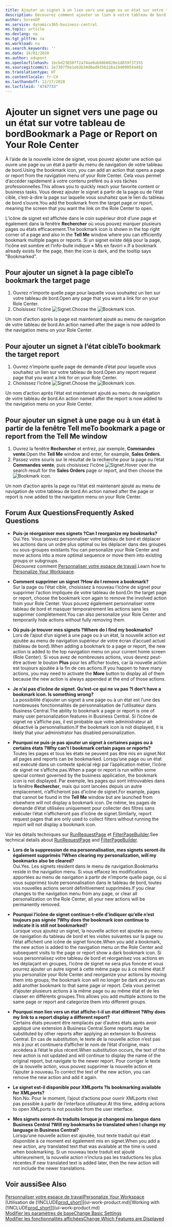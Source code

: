 ```yaml
---
title: Ajouter un signet à un lien vers une page ou un état sur votre tableau de bord | Microsoft Docs
description: Découvrez comment ajouter un lien à votre tableau de bord.
author: SorenGP
ms.service: dynamics365-business-central
ms.topic: article
ms.devlang: na
ms.tgt_pltfrm: na
ms.workload: na
ms.search.keywords: ''
ms.date: 10/01/2020
ms.author: edupont
ms.openlocfilehash: 1bcbd23658ff2a74ae0ab88b6020e1d859f37355
ms.sourcegitcommit: 2e7307fbe1eb3b34d0ad9356226a19409054a402
ms.translationtype: HT
ms.contentlocale: fr-CH
ms.lasthandoff: 12/17/2020
ms.locfileid: "4747733"
---
```

# <a name="bookmark-a-page-or-report-on-your-role-center"></a><span data-ttu-id="c6f41-103">Ajouter un signet vers une page ou un état sur votre tableau de bord</span><span class="sxs-lookup"><span data-stu-id="c6f41-103">Bookmark a Page or Report on Your Role Center</span></span>
<span data-ttu-id="c6f41-104">À l’aide de la nouvelle icône de signet, vous pouvez ajouter une action qui ouvre une page ou un état à partir du menu de navigation de votre tableau de bord.</span><span class="sxs-lookup"><span data-stu-id="c6f41-104">Using the bookmark icon, you can add an action that opens a page or report from the navigation menu of your Role Center.</span></span> <span data-ttu-id="c6f41-105">Cela vous permet d’accéder rapidement à votre contenu préféré ou à vos tâches professionnelles.</span><span class="sxs-lookup"><span data-stu-id="c6f41-105">This allows you to quickly reach your favorite content or business tasks.</span></span> <span data-ttu-id="c6f41-106">Vous devez ajouter le signet à partir de la page ou de l’état cible, c’est-à-dire la page sur laquelle vous souhaitez que le lien du tableau de bord s’ouvre.</span><span class="sxs-lookup"><span data-stu-id="c6f41-106">You add the bookmark from the target page or report, meaning the screen that you want the link on the Role Center to open.</span></span>

<span data-ttu-id="c6f41-107">L’icône de signet est affichée dans le coin supérieur droit d’une page et également dans la fenêtre **Rechercher** où vous pouvez marquer plusieurs pages ou états efficacement.</span><span class="sxs-lookup"><span data-stu-id="c6f41-107">The bookmark icon is shown in the top right corner of a page and also in the **Tell Me** window where you can efficiently bookmark multiple pages or reports.</span></span> <span data-ttu-id="c6f41-108">Si un signet existe déjà pour la page, l’icône est sombre et l’info-bulle indique « Mis en favori ».</span><span class="sxs-lookup"><span data-stu-id="c6f41-108">If a bookmark already exists for the page, then the icon is dark, and the tooltip says "Bookmarked".</span></span>

## <a name="to-bookmark-the-target-page"></a><span data-ttu-id="c6f41-109">Pour ajouter un signet à la page cible</span><span class="sxs-lookup"><span data-stu-id="c6f41-109">To bookmark the target page</span></span>
1. <span data-ttu-id="c6f41-110">Ouvrez n’importe quelle page pour laquelle vous souhaitez un lien sur votre tableau de bord.</span><span class="sxs-lookup"><span data-stu-id="c6f41-110">Open any page that you want a link for on your Role Center.</span></span>
2. <span data-ttu-id="c6f41-111">Choisissez l’icône ![Signet](media/ui_bookmark_icon.png "Signet").</span><span class="sxs-lookup"><span data-stu-id="c6f41-111">Choose the ![Bookmark](media/ui_bookmark_icon.png "Bookmark") icon.</span></span>

<span data-ttu-id="c6f41-112">Un nom d’action après la page est maintenant ajouté au menu de navigation de votre tableau de bord.</span><span class="sxs-lookup"><span data-stu-id="c6f41-112">An action named after the page is now added to the navigation menu on your Role Center.</span></span>

## <a name="to-bookmark-the-target-report"></a><span data-ttu-id="c6f41-113">Pour ajouter un signet à l’état cible</span><span class="sxs-lookup"><span data-stu-id="c6f41-113">To bookmark the target report</span></span>
1. <span data-ttu-id="c6f41-114">Ouvrez n’importe quelle page de demande d’état pour laquelle vous souhaitez un lien sur votre tableau de bord.</span><span class="sxs-lookup"><span data-stu-id="c6f41-114">Open any report request page that you want a link for on your Role Center.</span></span>
2. <span data-ttu-id="c6f41-115">Choisissez l’icône ![Signet](media/ui_bookmark_icon.png "Signet").</span><span class="sxs-lookup"><span data-stu-id="c6f41-115">Choose the ![Bookmark](media/ui_bookmark_icon.png "Bookmark") icon.</span></span>

<span data-ttu-id="c6f41-116">Un nom d’action après l’état est maintenant ajouté au menu de navigation de votre tableau de bord.</span><span class="sxs-lookup"><span data-stu-id="c6f41-116">An action named after the report is now added to the navigation menu on your Role Center.</span></span>

## <a name="to-bookmark-a-page-or-report-from-the-tell-me-window"></a><span data-ttu-id="c6f41-117">Pour ajouter un signet à une page ou à un état à partir de la fenêtre Tell me</span><span class="sxs-lookup"><span data-stu-id="c6f41-117">To bookmark a page or report from the Tell Me window</span></span>
1. <span data-ttu-id="c6f41-118">Ouvrez la fenêtre **Rechercher** et entrez, par exemple, **Commandes vente**.</span><span class="sxs-lookup"><span data-stu-id="c6f41-118">Open the **Tell Me** window and enter, for example, **Sales Orders**.</span></span>
2. <span data-ttu-id="c6f41-119">Passez votre souris sur le résultat de la recherche pour la page ou l’état **Commandes vente**, puis choisissez l’icône ![Signet](media/ui_bookmark_icon.png "Signet").</span><span class="sxs-lookup"><span data-stu-id="c6f41-119">Hover over the search result for the **Sales Orders** page or report, and then choose the ![Bookmark](media/ui_bookmark_icon.png "Bookmark") icon.</span></span>

<span data-ttu-id="c6f41-120">Un nom d’action après la page ou l’état est maintenant ajouté au menu de navigation de votre tableau de bord.</span><span class="sxs-lookup"><span data-stu-id="c6f41-120">An action named after the page or report is now added to the navigation menu on your Role Center.</span></span>


## <a name="frequently-asked-questions"></a><span data-ttu-id="c6f41-121">Forum Aux Questions</span><span class="sxs-lookup"><span data-stu-id="c6f41-121">Frequently Asked Questions</span></span>  

- <span data-ttu-id="c6f41-122">**Puis-je réorganiser mes signets ?**</span><span class="sxs-lookup"><span data-stu-id="c6f41-122">**Can I reorganize my bookmarks?**</span></span>  
<span data-ttu-id="c6f41-123">Oui.</span><span class="sxs-lookup"><span data-stu-id="c6f41-123">Yes.</span></span> <span data-ttu-id="c6f41-124">Vous pouvez personnaliser votre tableau de bord et déplacer les actions dans un ordre plus optimal ou les déplacer dans des groupes ou sous-groupes existants.</span><span class="sxs-lookup"><span data-stu-id="c6f41-124">You can personalize your Role Center and move actions into a more optimal sequence or move them into existing groups or subgroups.</span></span>  
<span data-ttu-id="c6f41-125">Découvrez comment [Personnaliser votre espace de travail](ui-personalization-user.md).</span><span class="sxs-lookup"><span data-stu-id="c6f41-125">Learn how to [Personalize Your Workspace](ui-personalization-user.md).</span></span>

- <span data-ttu-id="c6f41-126">**Comment supprimer un signet ?**</span><span class="sxs-lookup"><span data-stu-id="c6f41-126">**How do I remove a bookmark?**</span></span>  
<span data-ttu-id="c6f41-127">Sur la page ou l’état cible, choisissez à nouveau l’icône de signet pour supprimer l’action impliquée de votre tableau de bord.</span><span class="sxs-lookup"><span data-stu-id="c6f41-127">On the target page or report, choose the bookmark icon again to remove the involved action from your Role Center.</span></span> <span data-ttu-id="c6f41-128">Vous pouvez également personnaliser votre tableau de bord et masquer temporairement les actions sans les supprimer complètement.</span><span class="sxs-lookup"><span data-stu-id="c6f41-128">You can also personalize your Role Center and temporarily hide actions without fully removing them.</span></span>

- <span data-ttu-id="c6f41-129">**Où puis-je trouver mes signets ?**</span><span class="sxs-lookup"><span data-stu-id="c6f41-129">**Where do I find my bookmarks?**</span></span>  
<span data-ttu-id="c6f41-130">Lors de l’ajout d’un signet à une page ou à un état, la nouvelle action est ajoutée au menu de navigation supérieur de votre écran d’accueil actuel (tableau de bord).</span><span class="sxs-lookup"><span data-stu-id="c6f41-130">When adding a bookmark to a page or report, the new action is added to the top navigation menu on your current home screen (Role Center).</span></span> <span data-ttu-id="c6f41-131">Si vous avez de nombreuses actions, vous devrez peut-être activer le bouton **Plus** pour les afficher toutes, car la nouvelle action est toujours ajoutée à la fin de ces actions.</span><span class="sxs-lookup"><span data-stu-id="c6f41-131">If you happen to have many actions, you may need to activate the **More** button to display all of them because the new action is always appended at the end of those actions.</span></span>
<!-- Should we add a screenshot here? -->

- <span data-ttu-id="c6f41-132">**Je n’ai pas d’icône de signet. Qu’est-ce qui ne va pas ?**</span><span class="sxs-lookup"><span data-stu-id="c6f41-132">**I don't have a bookmark icon. Is something wrong?**</span></span>  
<span data-ttu-id="c6f41-133">La possibilité d’ajouter un signet à une page ou à un état est l’une des nombreuses fonctionnalités de personnalisation de l’utilisateur dans Business Central.</span><span class="sxs-lookup"><span data-stu-id="c6f41-133">The ability to bookmark a page or report is one of many user personalization features in Business Central.</span></span> <span data-ttu-id="c6f41-134">Si l’icône de signet ne s’affiche pas, il est probable que votre administrateur ait désactivé la personnalisation.</span><span class="sxs-lookup"><span data-stu-id="c6f41-134">If the bookmark icon is not displayed, it is likely that your administrator has disabled personalization.</span></span>

- <span data-ttu-id="c6f41-135">**Pourquoi ne puis-je pas ajouter un signet à certaines pages ou à certains états ?**</span><span class="sxs-lookup"><span data-stu-id="c6f41-135">**Why can't I bookmark certain pages or reports?**</span></span>  
<span data-ttu-id="c6f41-136">Toutes les pages et tous les états ne peuvent pas être mis en signet.</span><span class="sxs-lookup"><span data-stu-id="c6f41-136">Not all pages and reports can be bookmarked.</span></span> <span data-ttu-id="c6f41-137">Lorsqu’une page ou un état est exécuté dans un contexte spécial régi par l’application métier, l’icône de signet ne s’affiche pas.</span><span class="sxs-lookup"><span data-stu-id="c6f41-137">When a page or report is run within some special context governed by the business application, the bookmark icon is not displayed.</span></span> <span data-ttu-id="c6f41-138">Par exemple, les pages qui sont introuvables dans la fenêtre **Rechercher**, mais qui sont lancées depuis un autre emplacement, n’afficheront pas d’icône de signet.</span><span class="sxs-lookup"><span data-stu-id="c6f41-138">For example, pages that cannot be found in the **Tell Me** window but are launched from elsewhere will not display a bookmark icon.</span></span> <span data-ttu-id="c6f41-139">De même, les pages de demande d’état utilisées uniquement pour collecter des filtres sans exécuter l’état n’afficheront pas d’icône de signet.</span><span class="sxs-lookup"><span data-stu-id="c6f41-139">Similarly, report request pages that are only used to collect filters without running the report will not display a bookmark icon.</span></span>

<span data-ttu-id="c6f41-140">Voir les détails techniques sur [RunRequestPage](https://docs.microsoft.com/dynamics365/business-central/dev-itpro/developer/methods-auto/report/reportinstance-runrequestpage-method) et [FilterPageBuilder](https://docs.microsoft.com/dynamics365/business-central/dev-itpro/developer/methods-auto/filterpagebuilder/filterpagebuilder-data-type).</span><span class="sxs-lookup"><span data-stu-id="c6f41-140">See technical details about [RunRequestPage](https://docs.microsoft.com/dynamics365/business-central/dev-itpro/developer/methods-auto/report/reportinstance-runrequestpage-method) and [FilterPageBuilder](https://docs.microsoft.com/dynamics365/business-central/dev-itpro/developer/methods-auto/filterpagebuilder/filterpagebuilder-data-type).</span></span>

- <span data-ttu-id="c6f41-141">**Lors de la suppression de ma personnalisation, mes signets seront-ils également supprimés ?**</span><span class="sxs-lookup"><span data-stu-id="c6f41-141">**When clearing my personalization, will my bookmarks also be cleared?**</span></span>  
<span data-ttu-id="c6f41-142">Oui.</span><span class="sxs-lookup"><span data-stu-id="c6f41-142">Yes.</span></span> <span data-ttu-id="c6f41-143">Les signets résident dans le menu de navigation.</span><span class="sxs-lookup"><span data-stu-id="c6f41-143">Bookmarks reside in the navigation menu.</span></span> <span data-ttu-id="c6f41-144">Si vous effacez les modifications apportées au menu de navigation à partir de n’importe quelle page, ou si vous supprimez toute personnalisation dans le tableau de bord, toutes vos nouvelles actions seront définitivement supprimées.</span><span class="sxs-lookup"><span data-stu-id="c6f41-144">If you clear changes to the navigation menu from any page, or clear all personalization on the Role Center, all your new actions will be permanently removed.</span></span>

- <span data-ttu-id="c6f41-145">**Pourquoi l’icône de signet continue-t-elle d’indiquer qu’elle n’est toujours pas signée ?**</span><span class="sxs-lookup"><span data-stu-id="c6f41-145">**Why does the bookmark icon continue to indicate it is still not bookmarked?**</span></span>  
<span data-ttu-id="c6f41-146">Lorsque vous ajoutez un signet, la nouvelle action est ajoutée au menu de navigation du tableau de bord et les visites suivantes sur la page ou l’état affichent une icône de signet foncée.</span><span class="sxs-lookup"><span data-stu-id="c6f41-146">When you add a bookmark, the new action is added to the navigation menu on the Role Center and subsequent visits to the page or report show a dark bookmark icon.</span></span> <span data-ttu-id="c6f41-147">Si vous personnalisez votre tableau de bord et réorganisez vos actions en les déplaçant en groupes, l’icône de signet ne sera plus foncée et vous pourrez ajouter un autre signet à cette même page ou à ce même état.</span><span class="sxs-lookup"><span data-stu-id="c6f41-147">If you personalize your Role Center and reorganize your actions by moving them into groups, the bookmark icon will no longer be dark and you can add another bookmark to that same page or report.</span></span> <span data-ttu-id="c6f41-148">Cela vous permet d’ajouter plusieurs actions à la même page ou au même état et de les classer en différents groupes.</span><span class="sxs-lookup"><span data-stu-id="c6f41-148">This allows you add multiple actions to the same page or report and categorize them into different groups.</span></span>

- <span data-ttu-id="c6f41-149">**Pourquoi mon lien vers un état affiche-t-il un état différent ?**</span><span class="sxs-lookup"><span data-stu-id="c6f41-149">**Why does my link to a report display a different report?**</span></span>  
<span data-ttu-id="c6f41-150">Certains états peuvent être remplacés par d’autres états après avoir appliqué une extension à Business Central.</span><span class="sxs-lookup"><span data-stu-id="c6f41-150">Some reports may be substituted by other reports after applying an extension to Business Central.</span></span> <span data-ttu-id="c6f41-151">En cas de substitution, le texte de la nouvelle action n’est pas mis à jour et continuera d’afficher le nom de l’état d’origine, mais accèdera à l’état le plus récent.</span><span class="sxs-lookup"><span data-stu-id="c6f41-151">When substitution occurs, the text of the new action is not updated and will continue to display the name of the original report, but navigate to the newer report.</span></span> <span data-ttu-id="c6f41-152">Pour corriger le texte de la nouvelle action, vous pouvez supprimer la nouvelle action et l’ajouter à nouveau.</span><span class="sxs-lookup"><span data-stu-id="c6f41-152">To correct the text of the new action, you can remove the new action and add it again.</span></span>
<!-- For more information on report substitution, see this link UNAVAILABLE AT THIS TIME -->

- <span data-ttu-id="c6f41-153">**Le signet est-il disponible pour XMLports ?**</span><span class="sxs-lookup"><span data-stu-id="c6f41-153">**Is bookmarking available for XMLports?**</span></span>  
<span data-ttu-id="c6f41-154">Non.</span><span class="sxs-lookup"><span data-stu-id="c6f41-154">No.</span></span> <span data-ttu-id="c6f41-155">Pour le moment, l’ajout d’actions pour ouvrir XMLports n’est pas possible à partir de l’interface utilisateur.</span><span class="sxs-lookup"><span data-stu-id="c6f41-155">At this time, adding actions to open XMLports is not possible from the user interface.</span></span>

- <span data-ttu-id="c6f41-156">**Mes signets seront-ils traduits lorsque je changerai ma langue dans Business Central ?**</span><span class="sxs-lookup"><span data-stu-id="c6f41-156">**Will my bookmarks be translated when I change my language in Business Central?**</span></span>  
<span data-ttu-id="c6f41-157">Lorsqu’une nouvelle action est ajoutée, tout texte traduit qui était disponible à ce moment est également mis en signet.</span><span class="sxs-lookup"><span data-stu-id="c6f41-157">When you add a new action, any translated text that was available at the time is used when bookmarking.</span></span> <span data-ttu-id="c6f41-158">Si un nouveau texte traduit est ajouté ultérieurement, la nouvelle action n’inclura pas les traductions les plus récentes.</span><span class="sxs-lookup"><span data-stu-id="c6f41-158">If new translated text is added later, then the new action will not include the newer translations.</span></span>


## <a name="see-also"></a><span data-ttu-id="c6f41-159">Voir aussi</span><span class="sxs-lookup"><span data-stu-id="c6f41-159">See Also</span></span>
[<span data-ttu-id="c6f41-160">Personnaliser votre espace de travail</span><span class="sxs-lookup"><span data-stu-id="c6f41-160">Personalize Your Workspace</span></span>](ui-personalization-user.md)  
<span data-ttu-id="c6f41-161">[Utilisation de [!INCLUDE[prod_short](includes/prod_short.md)]](ui-work-product.md)</span><span class="sxs-lookup"><span data-stu-id="c6f41-161">[Working with [!INCLUDE[prod_short](includes/prod_short.md)]](ui-work-product.md)</span></span>  
[<span data-ttu-id="c6f41-162">Modifier les paramètres de base</span><span class="sxs-lookup"><span data-stu-id="c6f41-162">Change Basic Settings</span></span>](ui-change-basic-settings.md)  
[<span data-ttu-id="c6f41-163">Modifier les fonctionnalités affichées</span><span class="sxs-lookup"><span data-stu-id="c6f41-163">Change Which Features are Displayed</span></span>](ui-experiences.md)  
